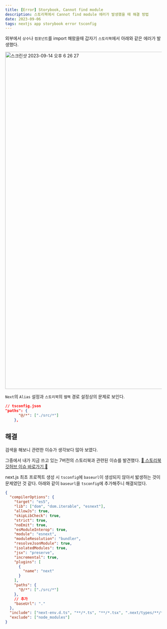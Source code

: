 ```yaml
---
title: [Error] Storybook, Cannot find module
description: 스토리북에서 Cannot find module 에러가 발생했을 때 해결 방법
date: 2023-09-06
tags: nextjs app storybook error tsconfig
---
```


외부에서 `상수`나 `컴포넌트`를 import 해왔을때 갑자기 `스토리북`에서 아래와 같은 에러가 발생했다.

<img width="1085" alt="스크린샷 2023-09-14 오후 6 26 27" src="https://github.com/nostrss/next13-blog/assets/56717167/039cad35-e10e-49b4-b158-b054bd2857de">

`Next`의 `Alias` 설정과 `스토리북`의 `웹팩` 경로 설정상의 문제로 보인다.

```json
// tsconfig.json
"paths": {
      "@/*": ["./src/*"]
    },
```

## 해결

검색을 해보니 관련한 이슈가 생각보다 많아 보였다.

그중에서 내가 지금 쓰고 있는 7버전의 스토리북과 관련된 이슈를 발견했다.
[🔗 스토리북 깃허브 이슈 바로가기 🔗](https://github.com/storybookjs/storybook/issues/21901)

next.js 최초 프로젝트 생성 시 `tsconfig`에 `baseurl`이 생성되지 않아서 밣생하는 것이 문제였던 것 같다.
아래와 같이 `baseurl`을 `tsconfig`에 추가해주니 해결되었다.

```json
{
  "compilerOptions": {
    "target": "es5",
    "lib": ["dom", "dom.iterable", "esnext"],
    "allowJs": true,
    "skipLibCheck": true,
    "strict": true,
    "noEmit": true,
    "esModuleInterop": true,
    "module": "esnext",
    "moduleResolution": "bundler",
    "resolveJsonModule": true,
    "isolatedModules": true,
    "jsx": "preserve",
    "incremental": true,
    "plugins": [
      {
        "name": "next"
      }
    ],
    "paths": {
      "@/*": ["./src/*"]
    },
    // 추가
    "baseUrl": "."
  },
  "include": ["next-env.d.ts", "**/*.ts", "**/*.tsx", ".next/types/**/*.ts"],
  "exclude": ["node_modules"]
}
```
